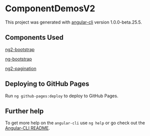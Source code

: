 # ComponentDemosV2

This project was generated with [angular-cli](https://github.com/angular/angular-cli) version 1.0.0-beta.25.5.

## Components Used

[ng2-bootstrap](http://valor-software.com/ng2-bootstrap/index-bs4.html#/)
  
[ng-bootstrap](https://ng-bootstrap.github.io/#/home)

[ng2-pagination](http://michaelbromley.github.io/ng2-pagination/#/)

## Deploying to GitHub Pages

Run `ng github-pages:deploy` to deploy to GitHub Pages.

## Further help

To get more help on the `angular-cli` use `ng help` or go check out the [Angular-CLI README](https://github.com/angular/angular-cli/blob/master/README.md).
